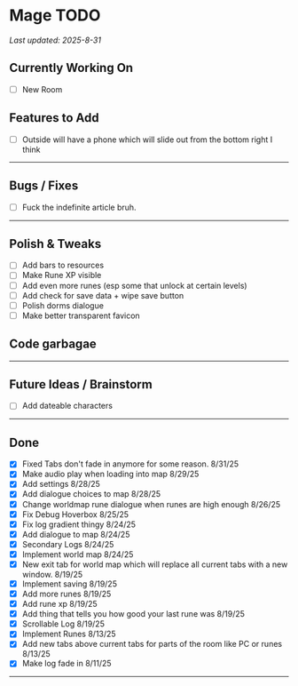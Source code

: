 # Mage TODO

_Last updated: 2025-8-31_

## Currently Working On
- [ ] New Room

## Features to Add
- [ ] Outside will have a phone which will slide out from the bottom right I think

---

## Bugs / Fixes
- [ ] Fuck the indefinite article bruh.
---

## Polish & Tweaks
- [ ] Add bars to resources
- [ ] Make Rune XP visible
- [ ] Add even more runes (esp some that unlock at certain levels)
- [ ] Add check for save data + wipe save button
- [ ] Polish dorms dialogue
- [ ] Make better transparent favicon

## Code garbagae

---

## Future Ideas / Brainstorm
- [ ] Add dateable characters

---

## Done
- [x] Fixed Tabs don't fade in anymore for some reason. 8/31/25
- [x] Make audio play when loading into map 8/29/25
- [x] Add settings 8/28/25
- [x] Add dialogue choices to map 8/28/25
- [x] Change worldmap rune dialogue when runes are high enough 8/26/25
- [x] Fix Debug Hoverbox 8/25/25
- [x] Fix log gradient thingy 8/24/25
- [x] Add dialogue to map 8/24/25
- [x] Secondary Logs 8/24/25
- [x] Implement world map 8/24/25
- [x] New exit tab for world map which will replace all current tabs with a new window. 8/19/25
- [x] Implement saving 8/19/25
- [x] Add more runes 8/19/25
- [x] Add rune xp 8/19/25
- [x] Add thing that tells you how good your last rune was 8/19/25
- [x] Scrollable Log 8/19/25
- [x] Implement Runes 8/13/25
- [x] Add new tabs above current tabs for parts of the room like PC or runes 8/13/25
- [x] Make log fade in  8/11/25
---
